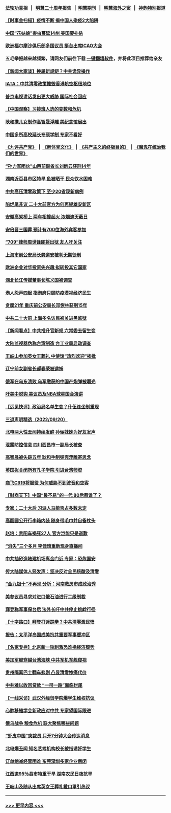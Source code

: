 #### [法轮功真相](https://github.com/gfw-breaker/truth/blob/master/README.md?t=0) &nbsp;&nbsp;|&nbsp;&nbsp; [明慧二十周年报告](https://github.com/gfw-breaker/mh-reports/blob/master/README.md?t=0) &nbsp;&nbsp;|&nbsp;&nbsp;[明慧期刊](https://github.com/gfw-breaker/mh-qikan) &nbsp;&nbsp;|&nbsp;&nbsp; [明慧海外之窗](https://github.com/gfw-breaker/mh-news/blob/master/README.md?t=0) &nbsp;&nbsp;|&nbsp;&nbsp; [神韵特别报道](https://github.com/gfw-breaker/mh-news/blob/master/shenyun.md?t=0)
#### [【时事金扫描】疫情不断 揭中国人染疫2大陷阱](../pages/nsc413/n13829333.md?t=09220101) 
#### [中国“花姑娘”害虫蔓延14州 美国要扑杀](../pages/nsc413/n13829751.md?t=09220101) 
#### [欧洲福尔摩沙俱乐部多国议员 挺台出席ICAO大会](../pages/nsc413/n13829791.md?t=09220101) 
#### 五毛举报越来越频繁，请网友们前往下载 [一键翻墙软件](https://github.com/gfw-breaker/ssr-accounts)，并将此项目推荐给亲友
#### [【新闻大家谈】换届新规矩？中共诡异操作](../pages/nsc413/n13829747.md?t=09220101) 
#### [IATA：中共清零政策摧毁香港航空枢纽地位](../pages/nsc413/n13829669.md?t=09220101) 
#### [普京电视讲话发出更大威胁 国际社会回应](../pages/nsc413/n13829615.md?t=09220101) 
#### [【中国观察】习接班人选的变数和危机](../pages/nsc413/n13829685.md?t=09220101) 
#### [耿和携儿女制作高智晟浮雕 美纪念馆展出](../pages/nsc413/n13829624.md?t=09220101) 
#### [中国多所高校延长专硕学制 专家不看好](../pages/nsc413/n13829661.md?t=09220101) 
#### [《九评共产党》](https://github.com/begood0513/9ping.md/blob/master/README.md) &nbsp;|&nbsp; [《解体党文化》](../../../../jtdwh.md/blob/master/README.md)  &nbsp;|&nbsp; [《共产主义的终极目的》](../../../../gczydzjmd.md/blob/master/README.md) &nbsp;|&nbsp; [《魔鬼在统治我们的世界》](../../../../mgztzwmdsj.md/blob/master/README.md) 
#### [“孙力军团伙”山西前副省长刘新云获刑14年](../pages/nsc413/n13829619.md?t=09220101) 
#### [湖南近百县市区特旱 鱼被晒干 民众饮水困难](../pages/nsc413/n13829599.md?t=09220101) 
#### [中共高压清零政策下 至少20省现新病例](../pages/nsc413/n13829611.md?t=09220101) 
#### [陷烂尾非议 二十大前官方为何再提雄安新区](../pages/nsc413/n13829586.md?t=09220101) 
#### [安徽高架桥上 两车相撞起火 浓烟遮天蔽日](../pages/nsc413/n13829523.md?t=09220101) 
#### [安倍晋三国葬 预计有700位海外宾客参加](../pages/nsc413/n13829502.md?t=09220101) 
#### [“709”律师周世锋即将出狱 友人吁关注](../pages/nsc413/n13828809.md?t=09220101) 
#### [上海市前公安局长龚道安被判无期徒刑](../pages/nsc413/n13829492.md?t=09220101) 
#### [欧洲企业对华投资失兴趣 拟转投其它国家](../pages/nsc413/n13829495.md?t=09220101) 
#### [湖北长江传媒董事长陈义国被调查](../pages/nsc413/n13829543.md?t=09220101) 
#### [港人怨声四起 指港府只顾防疫漠视经济民生](../pages/nsc413/n13829481.md?t=09220101) 
#### [贪腐21年 重庆前公安局长邓恢林获刑15年](../pages/nsc413/n13829361.md?t=09220101) 
#### [中共二十大前 上海多名访民被关进黑监狱](../pages/nsc413/n13829500.md?t=09220101) 
#### [【新闻看点】中共推升官新规 六常委去留生变](../pages/nsc413/n13829166.md?t=09220101) 
#### [大陆监视器伪称台湾制造 台工业局启动调查](../pages/nsc413/n13829306.md?t=09220101) 
#### [王岐山参加英女王葬礼 中使馆“热烈欢迎”挨批](../pages/nsc413/n13829385.md?t=09220101) 
#### [辽宁前女副省长郝春荣被逮捕](../pages/nsc413/n13829341.md?t=09220101) 
#### [俄军在乌东溃败 乌军缴获的中国产炮弹被曝光](../pages/nsc413/n13829202.md?t=09220101) 
#### [吁美中脱钩 美议员及NBA球星国会演讲](../pages/nsc413/n13829285.md?t=09220101) 
#### [【远见快评】政治局名单生变？什伍连坐制重现](../pages/nsc413/n13829328.md?t=09220101) 
#### [三退声明精选（2022/09/20）](../pages/nsc413/n13829384.md?t=09220101) 
#### [北电两大性丑闻持续发酵 孙俪妹妹为好友发声](../pages/nsc413/n13829243.md?t=09220101) 
#### [泄露防控信息 四川西昌市一副局长被查](../pages/nsc413/n13829309.md?t=09220101) 
#### [高智晟被失踪五年 耿和手制弹壳浮雕寄思念](../pages/nsc413/n13829273.md?t=09220101) 
#### [英国拟关闭所有孔子学院 引进台湾师资](../pages/nsc413/n13829277.md?t=09220101) 
#### [商飞C919将服役 为何威胁不到波音和空客](../pages/nsc413/n13829235.md?t=09220101) 
#### [【财商天下】中国“最不易”的一代 80后惹谁了？](../pages/nsc413/n13829078.md?t=09220101) 
#### [专家：二十大后 习派人马能否占多数未定](../pages/nsc413/n13828992.md?t=09220101) 
#### [高圆圆公开行李箱内装 随身带毛巾并自备枕头](../pages/nsc413/n13829205.md?t=09220101) 
#### [赵培：贵阳车祸死27人 官方岂能只是道歉](../pages/nsc413/n13829024.md?t=09220101) 
#### [“消失”三个多月 李佳琦重新现身直播间](../pages/nsc413/n13829168.md?t=09220101) 
#### [中共抽砂造陆建机场离金门近 专家：恐危国安](../pages/nsc413/n13828808.md?t=09220101) 
#### [传大陆媒体人怒发声：坚决反对全民核酸及清零](../pages/nsc413/n13829049.md?t=09220101) 
#### [“金九银十”不再现 分析：河南救房市成政治秀](../pages/nsc413/n13828881.md?t=09220101) 
#### [美参议员寻求对进口俄石油进行二级制裁](../pages/nsc413/n13829145.md?t=09220101) 
#### [拜登称军事保台后 法外长吁中共停止挑衅行径](../pages/nsc413/n13829146.md?t=09220101) 
#### [【十字路口】拜登打迷踪拳？中共清零激民愤](../pages/nsc413/n13828922.md?t=09220101) 
#### [报告：太平洋岛国成美抗共重要军事缓冲区](../pages/nsc413/n13829074.md?t=09220101) 
#### [【名家专栏】北京新一轮刺激恐难挽经济颓势](../pages/nsc413/n13828954.md?t=09220101) 
#### [美加军舰穿越台湾海峡 中共军机军舰窥视](../pages/nsc413/n13829135.md?t=09220101) 
#### [贵州隔离巴士翻车悲剧 凸显清零惨痛代价](../pages/nsc413/n13828970.md?t=09220101) 
#### [中共难以收回贷款 “一带一路”面临烂尾](../pages/nsc413/n13829057.md?t=09220101) 
#### [【一线采访】武汉外经贸学院爆学生维权抗议 ](../pages/nsc413/n13828888.md?t=09220101) 
#### [心肺移植学会新政应对中共 专家望国际跟进](../pages/nsc413/n13829043.md?t=09220101) 
#### [俄乌战争 粮食危机 联大聚焦哪些问题](../pages/nsc413/n13828959.md?t=09220101) 
#### [“虾皮中国”突裁员 只开7分钟大会传达消息](../pages/nsc413/n13828896.md?t=09220101) 
#### [北电爆丑闻 知名艺考机构校长被指诱奸学生](../pages/nsc413/n13828836.md?t=09220101) 
#### [订单缩减经营困难 东莞深圳多家企业倒闭](../pages/nsc413/n13828837.md?t=09220101) 
#### [江西逾95％县市特重干旱 湖南农民日夜抗旱](../pages/nsc413/n13828722.md?t=09220101) 
#### [王岐山及随从出席英女王葬礼戴口罩引热议](../pages/nsc413/n13828782.md?t=09220101) 

----
#### [ >>> 更早内容 <<< ](../indexes/nsc413-earlier.md)
